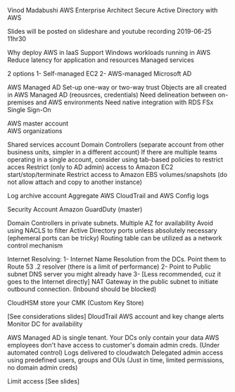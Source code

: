 Vinod Madabushi
AWS Enterprise Architect
Secure Active Directory with AWS

Slides will be posted on slideshare and youtube recording
2019-06-25 11hr30


Why deploy AWS in IaaS
Support Windows workloads running in AWS
Reduce latency for application and resources
Managed services

2 options
	1- Self-managed EC2 
	2- AWS-managed Microsoft AD

AWS Managed AD
	Set-up one-way or two-way trust
	Objects are all created in AWS Managed AD (reousrces, credentials)
	Need delineation between on-premises and AWS environments
	Need native integration with RDS FSx Single Sign-On

AWS master account  
	AWS organizations      

Shared services account 
       Domain Controllers
       (separate account from other business units, simpler in a different account)
       	If there are multiple teams operating in a single account, consider using tab-based policies to restrict acces
       		Restrict (only to AD admin) access to Amazon EC2 start/stop/terminate
       		Restrict access to Amazon EBS volumes/snapshots  (do not allow attach and copy to another instance)

Log archive account
	Aggregate AWS CloudTrail and AWS Config logs

Security Account
	Amazon GuardDuty (master)



Domain Controllers in private subnets.
Multiple AZ for availability
Avoid using NACLS to filter Active Directory ports unless absolutely necessary (ephemeral ports can be tricky)
Routing table can be utilized as a network control mechanism

Internet Resolving:
1- Internet Name Resolution from the DCs. Point them to Route 53 .2 resolver (there is a limit of performance)
2- Point to Public subnet DNS server you might already have
3- [Less recommended, cuz it goes to the Internet directly] NAT Gateway in the public subnet to initiate outbound connection. (Inbound should be blocked)

CloudHSM store your CMK (Custom Key Store)

[See considerations slides]
DloudTrail AWS account and key change alerts
Monitor DC for availability


AWS Managed AD is single tenant. Your DCs only contain your data
AWS employees don't have access to customer's domain admin creds. (Under automated control)
Logs delivered to cloudwatch
Delegated admin access using predefined users, groups and OUs (Just in time, limited permissions, no domain admin creds)

Limit access [See slides]
